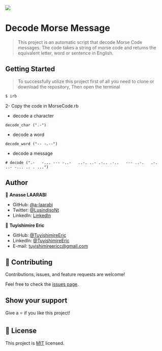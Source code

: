 ![](https://img.shields.io/badge/Microverse-blueviolet)

# Decode Morse Message

> This project is an automatic script that decode Morse Code messages.
> The code takes a string of morse code and returns the equivalent letter, word or sentence in English.


## Getting Started

> To successfully utilize this project first of all you need to clone or download the repository, Then open the terminal

``` bash command
$ irb
```

2- Copy the code in MorseCode.rb

- decode a character
```
decode_char (".-")
```

- decode a word
```
decode_word ("-- -.--")
```

- decode a message
```
# decode (".-   -... --- -..-   ..-. ..- .-.. .-..   --- ..-.   .-. ..- -... .. . ...")
```


## Author

👤 **Anasse LAARABI**

- GitHub: [@a-laarabi](https://github.com/a-laarabi)
- Twitter: [@LusindisoNt](https://twitter.com/AnasseLaarabi)
- LinkedIn: [LinkedIn](https://www.linkedin.com/in/a-laarabi/)

👤 **Tuyishimire Eric**

- GitHub: [@TuyishimireEric](https://github.com/TuyishimireEric)
- LinkedIn: [@TuyishimireEric](https://www.linkedin.com/in/TuyishimireEric/)
- E-mail: <a href="mailto:tuyishimireericc@gmail.com">tuyishimireericc@gmail.com</a>

## 🤝 Contributing

Contributions, issues, and feature requests are welcome!

Feel free to check the [issues page](https://github.com/a-laarabi/Decode-Morse-message/issues).

## Show your support

Give a ⭐️ if you like this project!


## 📝 License

This project is [MIT](./MIT.md) licensed.

